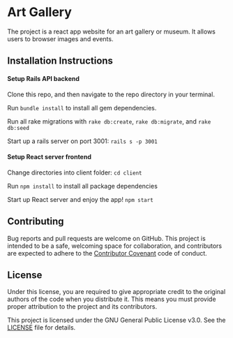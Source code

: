 # Art Gallery

The project is a react app website for an art gallery or museum. It allows users to browser images and events.

## Installation Instructions

#### Setup Rails API backend

Clone this repo, and then navigate to the repo directory in your terminal.

Run `bundle install` to install all gem dependencies.

Run all rake migrations with `rake db:create`, `rake db:migrate`, and `rake db:seed`

Start up a rails server on port 3001: `rails s -p 3001`

#### Setup React server frontend

Change directories into client folder: `cd client`

Run `npm install` to install all package dependencies

Start up React server and enjoy the app! `npm start`

## Contributing

Bug reports and pull requests are welcome on GitHub. This project is intended to be a safe, welcoming space for collaboration, and contributors are expected to adhere to the [Contributor Covenant](http://contributor-covenant.org) code of conduct.

## License
Under this license, you are required to give appropriate credit to the original authors of the code when you distribute it. This means you must provide proper attribution to the project and its contributors.

This project is licensed under the GNU General Public License v3.0. See the [LICENSE](LICENSE) file for details.
